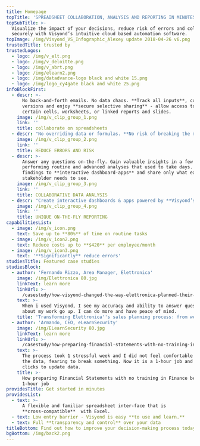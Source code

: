 ```yaml
---
title: Homepage
topTitle: 'SPREADSHEET COLLABORATION, ANALYSIS AND REPORTING IN MINUTES INSTEAD OF DAYS'
topSubTitle: >-
  Visualize the impact of your decisions, reduce risk of errors and collaborate
  securely with Visyond’s intuitive cloud based automation software.
topImage: /img/Visyond_VS_Infographic_Alexey update 2018-04-26 v6.png
trustedTitle: trusted by
trustedLogos:
  - logo: /img/v_elt.png
  - logo: /img/v_deloitte.png
  - logo: /img/v_abrt.png
  - logo: /img/elearn2.png
  - logo: /img/datadvance-logo black and white 15.png
  - logo: /img/logo_cy4gate black and white 25.png
infoBlockFirst:
  - descr: >-
      No back-and-forth emails. No data chaos. **Track all inputs**, control
      versions and enjoy **secure selective sharing** - allow access to only
      certain cells, worksheets, or linked reports and slides.
    image: /img/v_clip_group_1.png
    link: ''
    title: collaborate on spreadsheets
  - descr: "No overriding data or formulas. **No risk of breaking the model and calculations**. Granular permissions control, **scenario comparison**, dependency and error root cause analysis will help you minimize risks when building your financial models.\r\n"
    image: /img/v_clip_group_2.png
    link: ''
    title: REDUCE ERRORS AND RISK
  - descr: >-
      Answer any questions on-the-fly. Gain valuable insights in a few clicks by
      performing routine and advanced analyses that used to take days. Add your
      findings to **interactive dashboard-apps** and share only what each
      stakeholder needs to see.
    image: /img/v_clip_group_3.png
    link: ''
    title: COLLABORATIVE DATA ANALYSIS
  - descr: "Create interactive dashboards & apps powered by **Visyond’s spreadsheet calculation engine** without programming. Share the results safely without the risk of damaging or losing any data whilst preparing data presentations, visualizations and reports in a few simple steps. \r\n"
    image: /img/v_clip_group_4.png
    link: ''
    title: UNIQUE ON-THE-FLY REPORTING
capabilitiesList:
  - image: /img/v_icon.png
    text: Save up to **80%** of time on routine tasks
  - image: /img/v_icon2.png
    text: Reduce costs up to **$420** per employee/month
  - image: /img/v_icon3.png
    text: '**Significantly** reduce errors'
studiesTitle: Featured case studies
studiesBlock:
  - author: 'Fernando Rizzo, Area Manager, Elettronica'
    image: /img/Elettronica 80.jpg
    linkText: learn more
    linkUrl: >-
      /casestudy/how-visyond-changed-the-way-elettronica-planned-their-sales-and-shortened-the-process-from-weeks-to-hours/
    text: >-
      When i used Visyond, I see my accuracy and ability to answer questions
      about my work go up. I can do more and have peace of mind.
    title: 'Transforming Elettronica''s sales planning process: from weeks to hours'
  - author: 'Armando, CEO, eLearnSecurity'
    image: /img/ELearnSecurity 80.jpg
    linkText: learn more
    linkUrl: >-
      /casestudy/how-preparing-financial-statements-with-no-training-in-finance-became-a-1-hour-job/
    text: >-
      The process took 1 stressful week and I did not feel comfortable to update
      the data, fearing to break something. Now it is a 1-hour job and a few
      clicks to update data.
    title: >-
      How preparing Financial Statements with no training in Finance became a
      1-hour job
providesTitle: Get started in minutes
providesList:
  - text: >-
      A flexible and familiar spreadsheet inter-face that is
      **cross-compatible**  with Excel.
  - text: Low entry barrier - Visyond is easy **to use and learn.**
  - text: Full **transparency and control** over your data
titleBottom: Find out how to improve your decision-making process today
bgBottom: /img/back2.png
---
```


